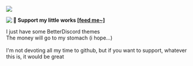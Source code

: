 <a href='https://www.youtube.com/@realMokocchi'><img src="https://user-images.githubusercontent.com/79029257/185763262-2fc8bf77-b9d1-425f-8f88-27c4d7335edb.png">

<a href="https://discord.com/users/437579806616322049"><img align="left" src="https://lanyard.cnrad.dev/api/437579806616322049"/></a>

**📍 Support my little works [[feed me~]](https://www.paypal.me/konazumi)**

I just have some BetterDiscord themes <br/>The money will go to my stomach (i hope...) <br/><br/>I'm not devoting all my time to github, but if you want to support, whatever this is, it would be great
